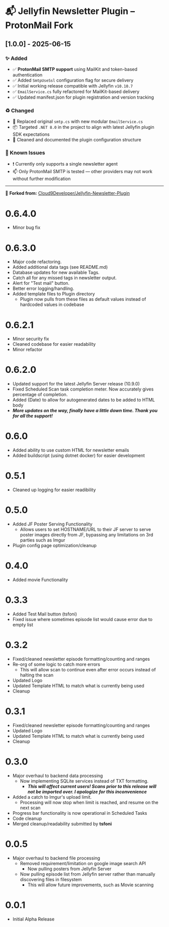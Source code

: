 # 📬 Jellyfin Newsletter Plugin – ProtonMail Fork

## [1.0.0] - 2025-06-15

### ✨ Added
- ✅ **ProtonMail SMTP support** using MailKit and token-based authentication
- ✅ Added `SmtpUseSsl` configuration flag for secure delivery
- ✅ Initial working release compatible with Jellyfin `v10.10.7`
- ✅ `EmailService.cs` fully refactored for MailKit-based delivery
- ✅ Updated manifest.json for plugin registration and version tracking

### ♻️ Changed
- 🔁 Replaced original `smtp.cs` with new modular `EmailService.cs`
- 📦 Targeted `.NET 8.0` in the project to align with latest Jellyfin plugin SDK expectations
- 🧹 Cleaned and documented the plugin configuration structure

### 🐛 Known Issues
- ❗ Currently only supports a single newsletter agent
- 📫 Only ProtonMail SMTP is tested — other providers may not work without further modification

---

🔗 **Forked from:** [Cloud9Developer/Jellyfin-Newsletter-Plugin](https://github.com/Cloud9Developer/Jellyfin-Newsletter-Plugin)


# 0.6.4.0
- Minor bug fix

# 0.6.3.0
- Major code refactoring.
- Added additional data tags (see README.md)
- Database updates for new available Tags.
- Catch all for any missed tags in newsletter output.
- Alert for "Test mail" button.
- Better error logging/handling.
- Added template files to Plugin directory
    - Plugin now pulls from these files as default values instead of hardcoded values in codebase

# 0.6.2.1
- Minor security fix
- Cleaned codebase for easier readability
- Minor refactor

# 0.6.2.0
- Updated support for the latest Jellyfin Server release (10.9.0)
- Fixed Scheduled Scan task completion meter. Now accurately gives percentage of completion.
- Added {Date} to allow for autogenerated dates to be added to HTML body
- ***More updates on the way, finally have a little down time. Thank you for all the support!***

# 0.6.0
- Added ability to use custom HTML for newsletter emails
- Added buildscript (using dotnet docker) for easier development

# 0.5.1
- Cleaned up logging for easier readibility

# 0.5.0
- Added JF Poster Serving Functionality
    - Allows users to set HOSTNAME/URL to their JF server to serve poster images directly from JF, bypassing any limitations on 3rd parties such as Imgur
- Plugin config page optimization/cleanup

# 0.4.0
- Added movie Functionality

# 0.3.3
- Added Test Mail button (tsfoni)
- Fixed issue where sometimes episode list would cause error due to empty list

# 0.3.2
- Fixed/cleaned newsletter episode formatting/counting and ranges
- Re-org of some logic to catch more errors
    - This will allow scan to continue even after error occurs instead of halting the scan
- Updated Logo
- Updated Template HTML to match what is currently being used
- Cleanup

# 0.3.1
- Fixed/cleaned newsletter episode formatting/counting and ranges
- Updated Logo
- Updated Template HTML to match what is currently being used
- Cleanup

# 0.3.0
- Major overhaul to backend data processing
    - Now implementing SQLite services instead of TXT formatting.
        - ***This will affect current users! Scans prior to this release will not be imported over. I apologize for this inconvenience***
- Added a catch to Imgur's upload limit.
    - Processing will now stop when limit is reached, and resume on the next scan
- Progress bar functionality is now operational in Scheduled Tasks
- Code cleanup
- Merged cleanup/readability submitted by **tsfoni**

# 0.0.5
- Major overhaul to backend file processing
    - Removed requirement/limitation on google image search API
        - Now pulling posters from Jellyfin Server
    - Now pulling episode list from Jellyfin server rather than manually discovering files in filesystem
        - This will allow future improvements, such as Movie scanning

# 0.0.1
- Initial Alpha Release
